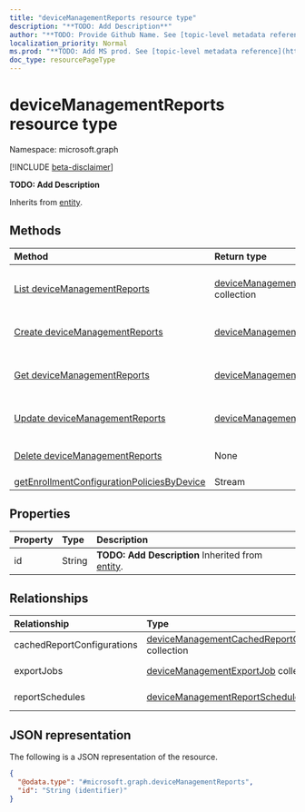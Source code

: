 ```yaml
---
title: "deviceManagementReports resource type"
description: "**TODO: Add Description**"
author: "**TODO: Provide Github Name. See [topic-level metadata reference](https://msgo.azurewebsites.net/add/document/guidelines/metadata.html#topic-level-metadata)**"
localization_priority: Normal
ms.prod: "**TODO: Add MS prod. See [topic-level metadata reference](https://msgo.azurewebsites.net/add/document/guidelines/metadata.html#topic-level-metadata)**"
doc_type: resourcePageType
---
```


# deviceManagementReports resource type

Namespace: microsoft.graph

[!INCLUDE [beta-disclaimer](../../includes/beta-disclaimer.md)]

**TODO: Add Description**


Inherits from [entity](../resources/entity.md).

## Methods
|Method|Return type|Description|
|:---|:---|:---|
|[List deviceManagementReports](../api/intune-devicemanagementreports-list.md)|[deviceManagementReports](../resources/intune-devicemanagementreports.md) collection|Get a list of the [deviceManagementReports](../resources/intune-devicemanagementreports.md) objects and their properties.|
|[Create deviceManagementReports](../api/intune-devicemanagementreports-create.md)|[deviceManagementReports](../resources/intune-devicemanagementreports.md)|Create a new [deviceManagementReports](../resources/intune-devicemanagementreports.md) object.|
|[Get deviceManagementReports](../api/intune-devicemanagementreports-get.md)|[deviceManagementReports](../resources/intune-devicemanagementreports.md)|Read the properties and relationships of a [deviceManagementReports](../resources/intune-devicemanagementreports.md) object.|
|[Update deviceManagementReports](../api/intune-devicemanagementreports-update.md)|[deviceManagementReports](../resources/intune-devicemanagementreports.md)|Update the properties of a [deviceManagementReports](../resources/intune-devicemanagementreports.md) object.|
|[Delete deviceManagementReports](../api/intune-devicemanagementreports-delete.md)|None|Deletes a [deviceManagementReports](../resources/intune-devicemanagementreports.md) object.|
|[getEnrollmentConfigurationPoliciesByDevice](../api/intune-devicemanagementreports-getenrollmentconfigurationpoliciesbydevice.md)|Stream|**TODO: Add Description**|

## Properties
|Property|Type|Description|
|:---|:---|:---|
|id|String|**TODO: Add Description** Inherited from [entity](../resources/entity.md).|

## Relationships
|Relationship|Type|Description|
|:---|:---|:---|
|cachedReportConfigurations|[deviceManagementCachedReportConfiguration](../resources/intune-devicemanagementcachedreportconfiguration.md) collection|**TODO: Add Description**|
|exportJobs|[deviceManagementExportJob](../resources/intune-devicemanagementexportjob.md) collection|**TODO: Add Description**|
|reportSchedules|[deviceManagementReportSchedule](../resources/intune-devicemanagementreportschedule.md) collection|**TODO: Add Description**|

## JSON representation
The following is a JSON representation of the resource.
<!-- {
  "blockType": "resource",
  "keyProperty": "id",
  "@odata.type": "microsoft.graph.deviceManagementReports",
  "baseType": "microsoft.graph.entity",
  "openType": false
}
-->
``` json
{
  "@odata.type": "#microsoft.graph.deviceManagementReports",
  "id": "String (identifier)"
}
```


